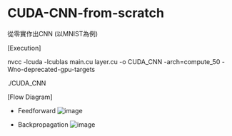 # CUDA-CNN-from-scratch
從零實作出CNN (以MNIST為例)

[Execution]

nvcc -lcuda -lcublas main.cu layer.cu -o CUDA_CNN -arch=compute_50 -Wno-deprecated-gpu-targets

./CUDA_CNN

[Flow Diagram]
- Feedforward 
![image](https://github.com/user-attachments/assets/ff048cd0-98fe-4318-9799-2c7da3c89921)

- Backpropagation
![image](https://github.com/user-attachments/assets/e32de57f-896d-4e1b-92c0-4876bda30e53)
